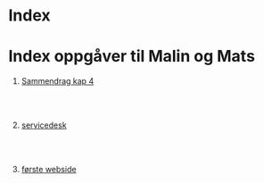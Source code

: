 # Index

<!-- kommentar: først standard intro -->
<!DOCTYPE html>
<html>
<head>
	<title>Oversikt IT1</title>
	<!-- UTF-8 gjør at vi kan bruke æ, ø og å  -->
	<meta charset="UTF-8">
	
</head>
<body>
	<h1>Index oppgåver til Malin og Mats</h1>
	<!-- Alternativ til oppsett av oppgåver -->
	<ol>
		<li> <a href="https://14gruppe14.github.io/sammendragkap4/" target="_blank"> Sammendrag kap 4 </a> </li>
		<p>&nbsp;</p>​
		<li> <a href="https://14gruppe14.github.io/servicedesk/" target="_blank"> servicedesk </a> </li>
		<p>&nbsp;</p>​
		<li> <a href="https://14gruppe14.github.io/webside./" target="_blank"> første webside </a> </li>
		<p>&nbsp;</p>​
		
 </ol>

</body>

</html> 
